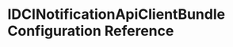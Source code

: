 IDCINotificationApiClientBundle Configuration Reference
=======================================================
